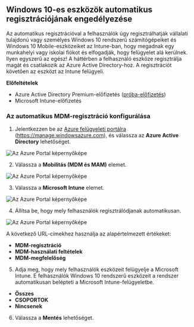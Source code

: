 ## <a name="enable-windows-10-automatic-enrollment"></a>Windows 10-es eszközök automatikus regisztrációjának engedélyezése

Az automatikus regisztrációval a felhasználók úgy regisztrálhatják vállalati tulajdonú vagy személyes Windows 10 rendszerű számítógépeiket és Windows 10 Mobile-eszközeiket az Intune-ban, hogy megadnak egy munkahelyi vagy iskolai fiókot és elfogadják, hogy felügyelet alá kerülnek. Ilyen egyszerű az egész! A háttérben a felhasználó eszköze regisztrálja magát és csatlakozik az Azure Active Directory-hoz. A regisztrációt követően az eszközt az Intune felügyeli.

**Előfeltételek**
- Azure Active Directory Premium-előfizetés ([próba-előfizetés](http://go.microsoft.com/fwlink/?LinkID=816845))
- Microsoft Intune-előfizetés


### <a name="configure-automatic-mdm-enrollment"></a>Az automatikus MDM-regisztráció konfigurálása

1. Jelentkezzen be az [Azure felügyeleti portálra](https://portal.azure.com) (https://manage.windowsazure.com), és válassza az **Azure Active Directory** lehetőséget.

  ![Az Azure Portal képernyőképe](../media/auto-enroll-azure-main.png)

2. Válassza a **Mobilitás (MDM és MAM)** elemet.

  ![Az Azure Portal képernyőképe](../media/auto-enroll-mdm.png)

3. Válassza a **Microsoft Intune** elemet.

  ![Az Azure Portal képernyőképe](../media/auto-enroll-intune.png)

4. Állítsa be, hogy mely felhasználók regisztrálódjanak automatikusan.

  ![Az Azure Portal képernyőképe](../media/auto-enroll-scope.png)

  A következő URL-címekhez használja az alapértelmezett értékeket:
  - **MDM-regisztráció**
  - **MDM-használati feltételek**
  - **MDM-megfelelőség**

5. Adja meg, hogy mely felhasználók eszközeit felügyelje a Microsoft Intune. E felhasználók Windows 10 rendszerű eszközeit a rendszer automatikusan belépteti a Microsoft Intune-felügyeletbe.

  - **Összes**
  - **CSOPORTOK**
  - **Nincsenek**

6. Válassza a **Mentés** lehetőséget.
